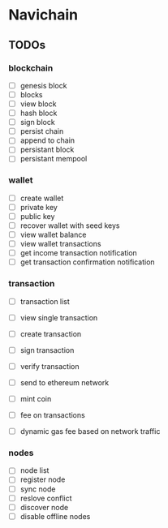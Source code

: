 # Navichain

## TODOs

### blockchain

- [ ] genesis block
- [ ] blocks
- [ ] view block
- [ ] hash block
- [ ] sign block
- [ ] persist chain
- [ ] append to chain
- [ ] persistant block
- [ ] persistant mempool

### wallet

- [ ] create wallet
- [ ] private key
- [ ] public  key
- [ ] recover wallet with seed keys
- [ ] view wallet balance
- [ ] view wallet transactions
- [ ] get income transaction notification
- [ ] get transaction confirmation notification

### transaction
- [ ] transaction list 
- [ ] view single transaction
- [ ] create transaction 
- [ ] sign transaction
- [ ] verify transaction
- [ ] send to ethereum network
- [ ] mint coin
- [ ] fee on transactions
- [ ] dynamic gas fee based on network traffic


### nodes
- [ ] node list
- [ ] register node
- [ ] sync node
- [ ] reslove conflict
- [ ] discover node
- [ ] disable offline nodes 
